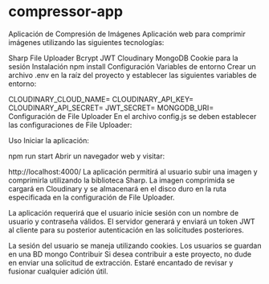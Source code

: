 # compressor-app
Aplicación de Compresión de Imágenes
Aplicación web para comprimir imágenes utilizando las siguientes tecnologías:

Sharp
File Uploader
Bcrypt
JWT
Cloudinary
MongoDB
Cookie para la sesión
Instalación
npm install
Configuración
Variables de entorno
Crear un archivo .env en la raíz del proyecto y establecer las siguientes variables de entorno:

CLOUDINARY_CLOUD_NAME=<nombre del cloudinary cloud>
CLOUDINARY_API_KEY=<api key de cloudinary>
CLOUDINARY_API_SECRET=<api secret de cloudinary>
JWT_SECRET=<clave secreta para jwt>
MONGODB_URI=<MONGO DB URI>
Configuración de File Uploader
En el archivo config.js se deben establecer las configuraciones de File Uploader:

Uso
Iniciar la aplicación:

npm run start
Abrir un navegador web y visitar:

http://localhost:4000/
La aplicación permitirá al usuario subir una imagen y comprimirla utilizando la biblioteca Sharp. La imagen comprimida se cargará en Cloudinary y se almacenará en el disco duro en la ruta especificada en la configuración de File Uploader.

La aplicación requerirá que el usuario inicie sesión con un nombre de usuario y contraseña válidos. El servidor generará y enviará un token JWT al cliente para su posterior autenticación en las solicitudes posteriores.

La sesión del usuario se maneja utilizando cookies.
Los usuarios se guardan en una BD mongo
Contribuir
Si desea contribuir a este proyecto, no dude en enviar una solicitud de extracción. Estaré encantado de revisar y fusionar cualquier adición útil.
